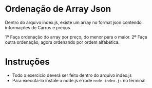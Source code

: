 # Ordenação de Array Json
Dentro do arquivo index.js, existe um array no format json contendo informações de Carros e preços.

1º Faça ordenação do array por preço, do menor para o maior.
2º Faça outra ordenação, agora ordenando por ordem alfabética.
 

# Instruções 

- Todo o exercicío deverá ser feito dentro do arquivo index.js
- Para executa-lo instale o node.js e rode `node index.js` no terminal
